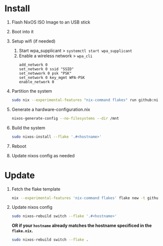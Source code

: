 # Install

1. Flash NixOS ISO Image to an USB stick
2. Boot into it
3. Setup wifi (if needed)
    1. Start wpa_supplicant > `systemctl start wpa_supplicant`
    2. Enable a wireless network > `wpa_cli`
        ```
        add_network 0
        set_network 0 ssid "SSID"
        set_netwwork 0 psk "PSK"
        set_network 0 key_mgmt WPA-PSK
        enable_network 0
        ```

4. Partition the system

   ```bash
   sudo nix --experimental-features "nix-command flakes" run github:nix-community/disko -- --mode disko --flake github:m0nsterrr/nixos-home/system/hosts/<hostname>/disko.nix
   ```

5. Generate a hardware-configuration.nix

   ```bash
   nixos-generate-config --no-filesystems --dir /mnt
   ```

6. Build the system

   ```bash
   sudo nixos-install --flake '.#<hostname>'
   ```

7. Reboot

8. Update nixos config as needed

# Update

1. Fetch the flake template

    ```bash
    nix --experimental-features 'nix-command flakes' flake new -t github:m0nsterrr/nixos-home ./nixos-home && cd nixos-home
    ```

2. Update nixos config
   ```bash
   sudo nixos-rebuild switch --flake '.#<hostname>'
   ```

   **OR if your `hostname` already matches the hostname specificed in the `flake.nix`.**

   ```bash
   sudo nixos-rebuild switch --flake .
   ```
